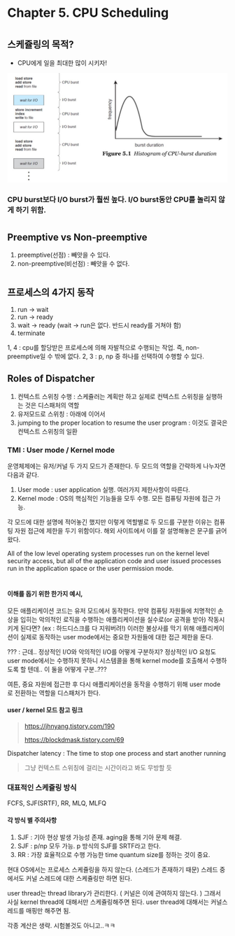 # Chapter 5. CPU Scheduling

# 
#

## 스케쥴링의 목적? 
- CPU에게 일을 최대한 많이 시키자!

![cpu_burst](image/Chapter5.CPU_Scheduling/burst.JPG)

### CPU burst보다 I/O burst가 훨씬 높다. I/O burst동안 CPU를 놀리지 않게 하기 위함.

#

## Preemptive vs Non-preemptive
1. preemptive(선점) : 빼앗을 수 있다.
2. non-preemptive(비선점) : 빼앗을 수 없다.

#

## 프로세스의 4가지 동작
1. run -> wait
2. run -> ready
3. wait -> ready (wait -> run은 없다. 반드시 ready를 거쳐야 함)
4. terminate

1, 4 : cpu를 할당받은 프로세스에 의해 자발적으로 수행되는 작업. 즉, non-preemptive일 수 밖에 없다.
2, 3 : p, np 중 하나를 선택하여 수행할 수 있다.


## Roles of Dispatcher
1. 컨텍스트 스위칭 수행 : 스케쥴러는 계획만 하고 실제로 컨텍스트 스위칭을 실행하는 것은 디스패처의 역할
2. 유저모드로 스위칭 : 아래에 이어서
3. jumping to the proper location to resume the user program : 이것도 결국은 컨텍스트 스위칭의 일환


### TMI : User mode / Kernel mode

운영체제에는 유저/커널 두 가지 모드가 존재한다.
두 모드의 역할을 간략하게 나누자면 다음과 같다.

1. User mode : user application 실행. 여러가지 제한사항이 따른다.
2. Kernel mode : OS의 핵심적인 기능들을 모두 수행. 모든 컴퓨팅 자원에 접근 가능. 

각 모드에 대한 설명에 적어놓긴 했지만 이렇게 역할별로 두 모드를 구분한 이유는 컴퓨팅 자원 접근에 제한을 두기 위함이다.
해외 사이트에서 이를 잘 설명해놓은 문구를 긁어왔다.

All of the low level operating system processes run on the kernel level security access, 
but all of the application code and user issued processes run in the application space or the user permission mode. 

#

#### 이해를 돕기 위한 한가지 예시,

모든 애플리케이션 코드는 유저 모드에서 동작한다. 
만약 컴퓨팅 자원들에 치명적인 손상을 입히는 악의적인 로직을 수행하는 애플리케이션을 실수로(or 공격을 받아) 작동시키게 된다면? (ex : 하드디스크를 다 지워버려!)
이러한 불상사를 막기 위해 애플리케이션이 실제로 동작하는 user mode에서는 중요한 자원들에 대한 접근 제한을 둔다.

??? : 근데.. 정상적인 I/O와 악의적인 I/O를 어떻게 구분하지? 정상적인 I/O 요청도 user mode에서는 수행하지 못하니 시스템콜을 통해 kernel mode를 호출해서 수행하도록 할 텐데.. 이 둘을 어떻게 구분..???


여튼, 중요 자원에 접근한 후 다시 애플리케이션을 동작을 수행하기 위해 user mode 로 전환하는 역할을 디스패처가 한다.

#### user / kernel 모드 참고 링크
> https://jhnyang.tistory.com/190
> 
> https://blockdmask.tistory.com/69



Dispatcher latency : The time to stop one process and start another running
> 그냥 컨텍스트 스위칭에 걸리는 시간이라고 봐도 무방할 듯



### 대표적인 스케쥴링 방식
FCFS, SJF(SRTF), RR, MLQ, MLFQ 

#### 각 방식 별 주의사항
1. SJF : 기아 현상 발생 가능성 존재. aging을 통해 기아 문제 해결.
2. SJF : p/np 모두 가능. p 방식의 SJF를 SRTF라고 한다.
3. RR : 가장 효율적으로 수행 가능한 time quantum size를 정하는 것이 중요.



현대 OS에서는 프로세스 스케쥴링을 하지 않는다. (스레드가 존재하기 때문)
스레드 중에서도 커널 스레드에 대한 스케쥴링만 하면 된다.

user thread는 thread library가 관리한다. ( 커널은 이에 관여하지 않는다. )
그래서 사실 kernel thread에 대해서만 스케쥴링해주면 된다.
user thread에 대해서는 커널스레드를 매핑만 해주면 됨.




각종 계산은 생략. 시험볼것도 아니고..ㅋㅋ






